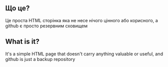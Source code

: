 ## Що це?
Це проста HTML сторінка яка не несе нічого цінного або корисного, а github є просто резервним сховищем

## What is it?
It's a simple HTML page that doesn't carry anything valuable or useful, and github is just a backup repository
